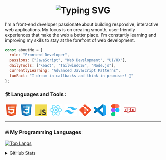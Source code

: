 <div align="center">
  <h1>
    <img src="https://readme-typing-svg.demolab.com?font=Fira+Code&size=30&duration=3000&pause=1000&color=F7DF1E&center=true&vCenter=true&width=435&lines=Hello%2C+I'm+Andrixviii+%F0%9F%91%8B;Frontend+Developer;Welcome+to+my+Profile!" alt="Typing SVG" />
  </h1>
</div>

I'm a front-end developer passionate about building responsive, interactive web applications. My focus is on creating smooth, user-friendly experiences that make the web a better place. I'm constantly learning and improving my skills to stay at the forefront of web development.

```javascript
const aboutMe = {
  role: "Frontend Developer",
  passions: ["JavaScript", "Web Development", "UI/UX"],
  dailyTools: ["React", "TailwindCSS", "Node.js"],
  currentlyLearning: "Advanced JavaScript Patterns",
  funFact: "I dream in callbacks and think in promises! 🚀"
};
```

### 🛠️ Languages and Tools :
<div>
  <!-- HTML -->
  <img src="https://github.com/devicons/devicon/blob/master/icons/html5/html5-original.svg" title="HTML5" alt="HTML" width="40" height="40"/>&nbsp;
  <!-- CSS -->
  <img src="https://github.com/devicons/devicon/blob/master/icons/css3/css3-original.svg" title="CSS3" alt="CSS" width="40" height="40"/>&nbsp;
  <!-- JavaScript -->
  <img src="https://github.com/devicons/devicon/blob/master/icons/javascript/javascript-original.svg" title="JavaScript" alt="JavaScript" width="40" height="40"/>&nbsp;
  <!-- React -->
  <img src="https://github.com/devicons/devicon/blob/master/icons/react/react-original.svg" title="React" alt="React" width="40" height="40"/>&nbsp;
  <!-- TailwindCSS -->
  <img src="https://github.com/devicons/devicon/blob/master/icons/tailwindcss/tailwindcss-plain.svg" title="TailwindCSS" alt="TailwindCSS" width="40" height="40"/>&nbsp;
  <!-- Git -->
  <img src="https://github.com/devicons/devicon/blob/master/icons/git/git-original.svg" title="Git" alt="Git" width="40" height="40"/>&nbsp;
  <!-- VS Code -->
  <img src="https://github.com/devicons/devicon/blob/master/icons/vscode/vscode-original.svg" title="Visual Studio Code" alt="Visual Studio Code" width="40" height="40"/>&nbsp;
  <!-- Figma -->
  <img src="https://github.com/devicons/devicon/blob/master/icons/figma/figma-original.svg" title="Figma" alt="Figma" width="40" height="40"/>&nbsp;
  <!-- NPM -->
  <img src="https://github.com/devicons/devicon/blob/master/icons/npm/npm-original-wordmark.svg" title="NPM" alt="NPM" width="40" height="40"/>&nbsp;
</div>

---

### :fire: My Programming Languages :
[![Top Langs](https://github-readme-stats.vercel.app/api/top-langs/?username=andrixviii&layout=compact&theme=vision-friendly-dark)](https://github.com/anuraghazra/github-readme-stats)

<details>
    <summary>GitHub Stats</summary>
    <br>
    <kbd> <img height="180em" src="https://github-readme-stats-eight-theta.vercel.app/api?username=Andrixviii&show_icons=true&theme=algolia&include_all_commits=true&count_private=true"> </kbd> 
    <img src="https://github-profile-trophy.vercel.app/?username=Andrixviii">
</details>
